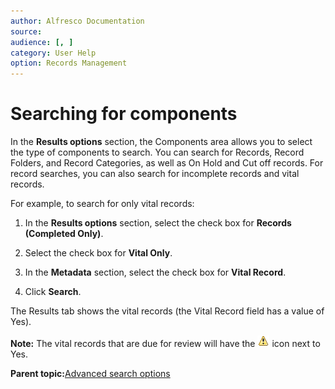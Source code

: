 ```yaml
---
author: Alfresco Documentation
source: 
audience: [, ]
category: User Help
option: Records Management
---
```


# Searching for components

In the **Results options** section, the Components area allows you to select the type of components to search. You can search for Records, Record Folders, and Record Categories, as well as On Hold and Cut off records. For record searches, you can also search for incomplete records and vital records.

For example, to search for only vital records:

1.  In the **Results options** section, select the check box for **Records \(Completed Only\)**.

2.  Select the check box for **Vital Only**.

3.  In the **Metadata** section, select the check box for **Vital Record**.

4.  Click **Search**.


The Results tab shows the vital records \(the Vital Record field has a value of Yes\).

**Note:** The vital records that are due for review will have the ![](../images/rm-vr-dueforreview.png) icon next to Yes.

**Parent topic:**[Advanced search options](../concepts/rm-search-syntax.md)

